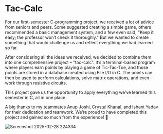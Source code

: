 # Tac-Calc
For our first-semester C-programming project, we received a lot of advice from seniors and peers. Some suggested creating a simple game, others recommended a basic management system, and a few even said, "Keep it easy; the professor won’t check it thoroughly." But we wanted to create something that would challenge us and reflect everything we had learned so far.

After considering all the ideas we received, we decided to combine them into one comprehensive project – "tac-calc". It’s a terminal-based program where players earn points by playing a game of Tic-Tac-Toe, and those points are stored in a database created using File I/O in C. The points can then be used to perform calculations, solve matrix operations, and even work through resistive circuits.

This project gave us the opportunity to apply everything we've learned this semester in C, all in one place.

A big thanks to my teammates Anup Joshi, Crystal Khanal, and Ishant Yadav for their dedication and teamwork. We’re proud to have completed this project and gained so much from the experience! 🙌


![Screenshot 2025-02-28 224334](https://github.com/user-attachments/assets/08e10035-a2d3-4ef4-8e2e-bb640555aa80)

